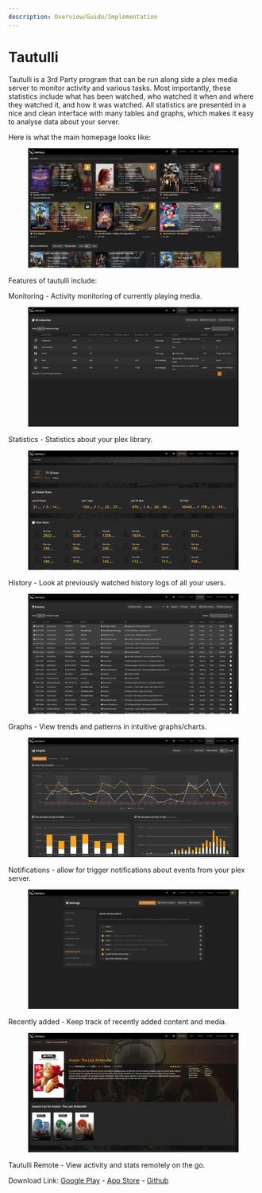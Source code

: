 ```yaml
---
description: Overview/Guide/Implementation
---
```


# Tautulli

Tautulli is a 3rd Party program that can be run along side a plex media server to monitor activity and various tasks. Most importantly, these statistics include what has been watched, who watched it when and where they watched it, and how it was watched. All statistics are presented in a nice and clean interface with many tables and graphs, which makes it easy to analyse data about your server.

Here is what the main homepage looks like:

<figure><img src=".gitbook/assets/image (4).png" alt=""><figcaption></figcaption></figure>

Features of tautulli include:&#x20;

Monitoring - Activity monitoring of currently playing media.

<figure><img src=".gitbook/assets/image (2).png" alt=""><figcaption></figcaption></figure>

Statistics - Statistics about your plex library.

<figure><img src=".gitbook/assets/image (1).png" alt=""><figcaption></figcaption></figure>

History - Look at previously watched history logs of all your users.

<figure><img src=".gitbook/assets/image.png" alt=""><figcaption></figcaption></figure>

Graphs - View trends and patterns in intuitive graphs/charts.

<figure><img src=".gitbook/assets/image (3).png" alt=""><figcaption></figcaption></figure>

Notifications - allow for trigger notifications about events from your plex server.&#x20;

<figure><img src=".gitbook/assets/image (6).png" alt=""><figcaption></figcaption></figure>

Recently added - Keep track of recently added content and media.

<figure><img src=".gitbook/assets/image (5).png" alt=""><figcaption></figcaption></figure>

Tautulli Remote - View activity and stats remotely on the go.

Download Link: [Google Play](https://play.google.com/store/apps/details?id=com.tautulli.tautulli\_remote) - [App Store](https://apps.apple.com/us/app/tautulli-remote/id1570909086) - [Github](https://github.com/Tautulli/Tautulli)

